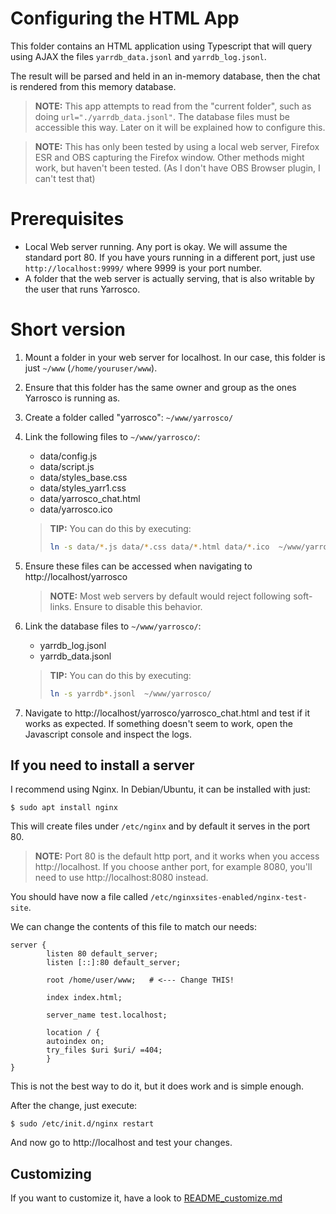 Configuring the HTML App
=========================

This folder contains an HTML application using Typescript that 
will query using AJAX the files `yarrdb_data.jsonl` and `yarrdb_log.jsonl`.

The result will be parsed and held in an in-memory database, then the chat is
rendered from this memory database.

> **NOTE:** This app attempts to read from the "current folder", such as 
> doing `url="./yarrdb_data.jsonl"`. The database files must be accessible this way.
> Later on it will be explained how to configure this.

> **NOTE:** This has only been tested by using a local web server, Firefox ESR and OBS
> capturing the Firefox window. Other methods might work, but haven't been tested.
> (As I don't have OBS Browser plugin, I can't test that)

# Prerequisites

* Local Web server running. Any port is okay. We will assume the standard port 80.
  If you have yours running in a different port, just use `http://localhost:9999/`
  where 9999 is your port number.
* A folder that the web server is actually serving, that is also writable by the
  user that runs Yarrosco.

# Short version

1. Mount a folder in your web server for localhost. In our case, this folder is
   just `~/www` (`/home/youruser/www`).

2. Ensure that this folder has the same owner and group as the ones Yarrosco is
   running as.

3. Create a folder called "yarrosco": `~/www/yarrosco/`

4. Link the following files to `~/www/yarrosco/`:
    * data/config.js
    * data/script.js
    * data/styles_base.css
    * data/styles_yarr1.css
    * data/yarrosco_chat.html
    * data/yarrosco.ico
    > **TIP:** You can do this by executing: 
    > ```bash
    > ln -s data/*.js data/*.css data/*.html data/*.ico  ~/www/yarrosco/
    > ```

5. Ensure these files can be accessed when navigating to http://localhost/yarrosco
    > **NOTE:** Most web servers by default would reject following soft-links. 
    > Ensure to disable this behavior.

6. Link the database files to `~/www/yarrosco/`:
    * yarrdb_log.jsonl    
    * yarrdb_data.jsonl
    > **TIP:** You can do this by executing: 
    > ```bash
    > ln -s yarrdb*.jsonl  ~/www/yarrosco/
    > ```

7. Navigate to http://localhost/yarrosco/yarrosco_chat.html and test if it works as expected.
    If something doesn't seem to work, open the Javascript console and inspect the logs.

## If you need to install a server

I recommend using Nginx. In Debian/Ubuntu, it can be installed with just:

    $ sudo apt install nginx

This will create files under `/etc/nginx` and by default it serves in the port 80.

> **NOTE:** Port 80 is the default http port, and it works when you access http://localhost. 
> If you choose anther port, for example 8080, you'll need to use http://localhost:8080 instead.

You should have now a file called `/etc/nginxsites-enabled/nginx-test-site`.

We can change the contents of this file to match our needs:
```
server {
        listen 80 default_server;
        listen [::]:80 default_server;

        root /home/user/www;   # <--- Change THIS!

        index index.html;

        server_name test.localhost;

        location / {
        autoindex on;
        try_files $uri $uri/ =404;
        }
}
```

This is not the best way to do it, but it does work and is simple enough.

After the change, just execute:

    $ sudo /etc/init.d/nginx restart

And now go to http://localhost and test your changes.

## Customizing

If you want to customize it, have a look to [README_customize.md](./README_customize.md)
